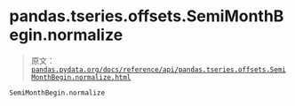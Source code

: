 # pandas.tseries.offsets.SemiMonthBegin.normalize

> 原文：[`pandas.pydata.org/docs/reference/api/pandas.tseries.offsets.SemiMonthBegin.normalize.html`](https://pandas.pydata.org/docs/reference/api/pandas.tseries.offsets.SemiMonthBegin.normalize.html)

```py
SemiMonthBegin.normalize
```
